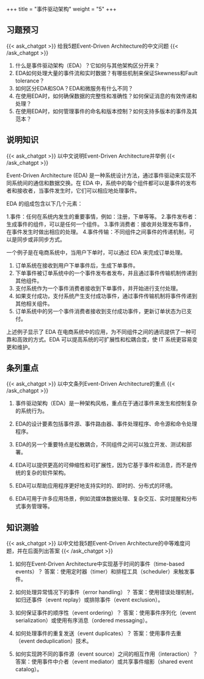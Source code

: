 +++
title = "事件驱动架构"
weight = "5"
+++
## 习题预习
{{< ask_chatgpt >}}
给我5题Event-Driven Architecture的中文问题
{{< /ask_chatgpt >}}



1. 什么是事件驱动架构（EDA）？它如何与其他架构区分开来？
2. EDA如何处理大量的事件流和实时数据？有哪些机制来保证Skewness和Fault tolerance？
3. 如何区分EDA和SOA？EDA和微服务有什么不同？
4. 在使用EDA时，如何确保数据的完整性和准确性？如何保证消息的有效传递和处理？
5. 在使用EDA时，如何管理事件的命名和版本控制？如何支持多版本的事件及其范本？   

## 说明知识
{{< ask_chatgpt >}}
以中文说明Event-Driven Architecture并举例
{{< /ask_chatgpt >}}



Event-Driven Architecture (EDA) 是一种系统设计方法，通过事件驱动来实现不同系统间的通信和数据交换。在 EDA 中，系统中的每个组件都可以是事件的发布者和接收者，当事件发生时，它们可以相应地处理事件。 

EDA 的组成包含以下几个元素：

1.事件：任何在系统内发生的重要事情，例如：注册，下单等等。
2.事件发布者：生成事件的组件，可以是任何一个组件。
3.事件消费者：接收并处理发布事件，在事件发生时做出相应的处理。
4.事件传输：不同组件之间事件的传递机制，可以是同步或非同步方式。

一个例子是在电商系统中，当用户下单时，可以通过 EDA 来完成订单处理。

1. 订单系统在接收到用户下单事件后，生成下单事件。
2. 下单事件被订单系统中的一个事件发布者发布，并且通过事件传输机制传递到其他组件。
3. 支付系统作为一个事件消费者接收到下单事件，并开始进行支付处理。
4. 如果支付成功，支付系统产生支付成功事件，通过事件传输机制将事件传递到其他相关组件。
5. 订单系统中的另一个事件消费者接收到支付成功事件，更新订单状态为已支付。

上述例子显示了 EDA 在电商系统中的应用，为不同组件之间的通讯提供了一种可靠和高效的方式。EDA 可以提高系统的可扩展性和松耦合度，使 IT 系统更容易变更和维护。   

## 条列重点
{{< ask_chatgpt >}}
以中文条列Event-Driven Architecture的重点
{{< /ask_chatgpt >}}



1. 事件驱动架构（EDA）是一种架构风格，重点在于通过事件来发生和控制复杂的系统行为。

2. EDA的设计要素包括事件源、事件路由器、事件处理程序、命令源和命令处理程序。

3. EDA的另一个重要特点是松散耦合，不同组件之间可以独立开发、测试和部署。

4. EDA可以提供更高的可伸缩性和可扩展性，因为它基于事件和消息，而不是传统的复杂的软件架构。

5. EDA可以帮助应用程序更好地支持实时的、即时的、分布式的环境。

6. EDA可用于许多应用场景，例如流媒体数据处理、复杂交互、实时提醒和分布式事务管理等。   

## 知识测验
{{< ask_chatgpt >}}
以中文给我5题Event-Driven Architecture的中等难度问题，并在后面列出答案
{{< /ask_chatgpt >}}

1. 如何在Event-Driven Architecture中实现基于时间的事件（time-based events）？
答案：使用定时器（timer）和排程工具（scheduler）来触发事件。

2. 如何处理异常情况下的事件（error handling）？
答案：使用错误处理机制，如归还事件（event replay）或排除事件（event exclusion）。

3. 如何保证事件的顺序性（event ordering）？
答案：使用事件序列化（event serialization）或使用有序消息（ordered messaging）。

4. 如何处理事件的重复发送（event duplicates）？
答案：使用事件去重（event deduplication）技术。

5. 如何实现跨不同的事件源（event source）之间的相互作用（interaction）？
答案：使用事件中介者（event mediator）或共享事件缩影（shared event catalog）。   


